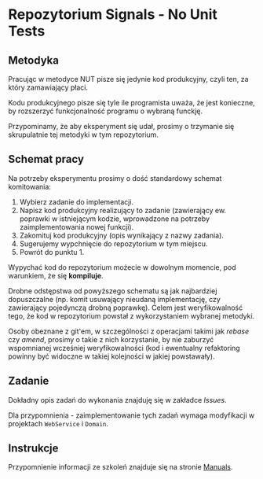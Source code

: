 Repozytorium Signals - No Unit Tests
===========================================

Metodyka
--------------
Pracując w metodyce NUT pisze się jedynie kod produkcyjny, 
czyli ten, za który zamawiający płaci.

Kodu produkcyjnego pisze się tyle ile programista uważa,
że jest konieczne, by rozszerzyć funkcjonalność programu o wybraną funckję.

Przypominamy, że aby eksperyment się udał, prosimy o trzymanie się skrupulatnie
tej metodyki w tym repozytorium.

Schemat pracy
--------------
Na potrzeby eksperymentu prosimy o dość standardowy schemat komitowania:

 1. Wybierz zadanie do implementacji.
 2. Napisz kod produkcyjny realizujący to zadanie
        (zawierający ew. poprawki w istniejącym kodzie, wprowadzone 
         na potrzeby zaimplementowania nowej funkcji).
 3. Zakomituj kod produkcyjny (opis wynikający z nazwy zadania).
 4. Sugerujemy wypchnięcie do repozytorium w tym miejscu.
 5. Powrót do punktu 1.
 
 Wypychać kod do repozytorium możecie w dowolnym momencie, 
 pod warunkiem, że się **kompiluje**.
 
 Drobne odstępstwa od powyższego schematu są jak najbardziej dopuszczalne
 (np. komit usuwający nieudaną implementację, czy zawierający pojedynczą 
 drobną poprawkę). Celem jest weryfikowalność tego, że kod w repozytorium powstał
 z wykorzystaniem wybranej metodyki.
 
 Osoby obeznane z git'em, w szczególności z operacjami takimi jak _rebase_ czy 
 _amend_, prosimy o takie z nich korzystanie, by nie zaburzyć wspomnianej wcześniej weryfikowalności
 (kod i ewentualny refaktoring powinny być widoczne w takiej kolejności w jakiej powstawały).
 
Zadanie
--------------
Dokładny opis zadań do wykonania znajduję się w zakładce _Issues_.

Dla przypomnienia - zaimplementowanie tych zadań wymaga modyfikacji 
w projektach `WebService` i `Domain`.

Instrukcje
--------------
Przypomnienie informacji ze szkoleń znajduje się na stronie
[Manuals](https://gitlab.tt.com.pl/TDDEvaluation/Manuals/wikis/home).
